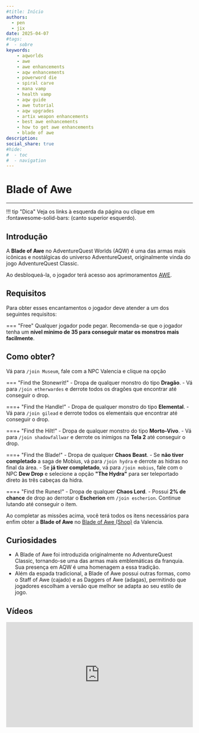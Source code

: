 ```yaml
---
#title: Início
authors:
  - pen
  - jix
date: 2025-04-07
#tags:
#  - sobre
keywords:
    - aqworlds
    - awe
    - awe enhancements
    - aqw enhancements
    - powerword die
    - spiral carve
    - mana vamp
    - health vamp
    - aqw guide
    - awe tutorial
    - aqw upgrades
    - artix weapon enhancements
    - best awe enhancements
    - how to get awe enhancements
    - blade of awe
description:
social_share: true
#hide:
#  - toc
#  - navigation
---
```


# Blade of Awe 
--- 
!!! tip "Dica"
    Veja os links à esquerda da página ou clique em :fontawesome-solid-bars: (canto superior esquerdo).

## Introdução
A **Blade of Awe** no AdventureQuest Worlds (AQW) é uma das armas mais icônicas e nostálgicas do universo AdventureQuest, originalmente vinda do jogo AdventureQuest Classic. 

Ao desbloqueá-la, o jogador terá acesso aos aprimoramentos [AWE](../enhancements/awe/index.md).

## Requisitos
Para obter esses encantamentos o jogador deve atender a um dos seguintes requisitos:

=== "Free"
    Qualquer jogador pode pegar. Recomenda-se que o jogador tenha um **nível mínimo de 35 para conseguir matar os monstros mais facilmente**.


## Como obter?
Vá para `/join Museum`, fale com a NPC Valencia e clique na opção  

=== "Find the Stonewrit!"
    - Dropa de qualquer monstro do tipo **Dragão**.
    - Vá para `/join etherwardes` e derrote todos os dragões que encontrar até conseguir o drop.

===+ "Find the Handle!"
    - Dropa de qualquer monstro do tipo **Elemental**.
    - Vá para `/join gilead` e derrote todos os elementais que encontrar até conseguir o drop.

===+ "Find the Hilt!"
    - Dropa de qualquer monstro do tipo **Morto-Vivo**.
    - Vá para `/join shadowfallwar` e derrote os inimigos na **Tela 2** até conseguir o drop.

===+ "Find the Blade!"
    - Dropa de qualquer **Chaos Beast**.
    - Se **não tiver completado** a saga de Mobius, vá para `/join hydra` e derrote as hidras no final da área.
    - Se **já tiver completado**, vá para `/join mobius`, fale com o NPC **Dew Drop** e selecione a opção **"The Hydra"** para ser teleportado direto às três cabeças da hidra.

===+ "Find the Runes!"
    - Dropa de qualquer **Chaos Lord**.
    - Possui **2% de chance** de drop ao derrotar o **Escherion** em `/join escherion`. Continue lutando até conseguir o item.

Ao completar as missões acima, você terá todos os itens necessários para enfim obter a **Blade of Awe** no [Blade of Awe (Shop)](http://aqwwiki.wikidot.com/blade-of-awe-shop) da Valencia.

## Curiosidades
- A Blade of Awe foi introduzida originalmente no AdventureQuest Classic, tornando-se uma das armas mais emblemáticas da franquia. Sua presença em AQW é uma homenagem a essa tradição. 
- Além da espada tradicional, a Blade of Awe possui outras formas, como o Staff of Awe (cajado) e as Daggers of Awe (adagas), permitindo que jogadores escolham a versão que melhor se adapta ao seu estilo de jogo.

## Vídeos

<div style="position: relative; width: 100%; padding-bottom: 56.25%; height: 0; overflow: hidden;">
  <iframe 
    src="https://www.youtube.com/embed/PSty3q8EqxE?si=mxeX610lIL8jlkC3" 
    title="YouTube video player" 
    frameborder="0" 
    allow="accelerometer; autoplay; clipboard-write; encrypted-media; gyroscope; picture-in-picture; web-share" 
    referrerpolicy="strict-origin-when-cross-origin" 
    allowfullscreen 
    style="position: absolute; top: 0; left: 0; width: 100%; height: 100%;"
  ></iframe>
</div>
